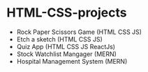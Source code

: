 ﻿# HTML-CSS-projects

- Rock Paper Scissors Game (HTML CSS JS)
- Etch a sketch (HTML CSS JS)
- Quiz App (HTML CSS JS ReactJs)
- Stock Watchlist Mangager (MERN)
- Hospital Management System (MERN)